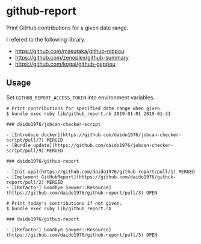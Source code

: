 # github-report

Print GitHub contributions for a given date range.

I refered to the following library.

- https://github.com/masutaka/github-nippou
- https://github.com/zenoplex/github-summary
- https://github.com/kogai/github-geppou

## Usage

Set `GITHUB_REPORT_ACCESS_TOKEN` into environment variables.


```
# Print contributions for specified date range when given.
$ bundle exec ruby lib/github_report.rb 2019-01-01 2019-01-31

### daido1976/jobcan-checker-script

- [Introduce docker](https://github.com/daido1976/jobcan-checker-script/pull/7) MERGED
- [Bundle update](https://github.com/daido1976/jobcan-checker-script/pull/9) MERGED

### daido1976/github-report

- [Init app](https://github.com/daido1976/github-report/pull/1) MERGED
- [Implement GitHubReport](https://github.com/daido1976/github-report/pull/2) MERGED
- [[Refactor] Goodbye Sawyer::Resource](https://github.com/daido1976/github-report/pull/3) OPEN

# Print today's contributions if not given.
$ bundle exec ruby lib/github_report.rb

### daido1976/github-report

- [[Refactor] Goodbye Sawyer::Resource](https://github.com/daido1976/github-report/pull/3) OPEN
```
